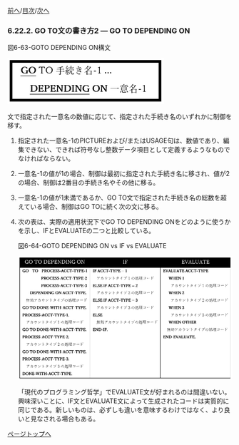 <!--navi start1-->
[前へ](6-22-1.md)/[目次](https://momo2584.github.io/opensourcecobol.github.io/markdown/TOC.html)/[次へ](6-23.md)
<!--navi end1-->
### 6.22.2. GO TO文の書き方2 ― GO TO DEPENDING ON

図6-63-GOTO DEPENDING ON構文

![alt text](Image/6-63-Goto.png)

文で指定された一意名の数値に応じて、指定された手続き名のいずれかに制御を移す。

1. 指定された一意名-1のPICTUREおよび/またはUSAGE句は、数値であり、編集できない、できれば符号なし整数データ項目として定義するようなものでなければならない。

2. 一意名-1の値が1の場合、制御は最初に指定された手続き名に移され、値が2の場合、制御は2番目の手続き名やその他に移る。

3. 一意名-1の値が1未満であるか、GO TO文で指定された手続き名の総数を超えている場合、制御はGO TOに続く次の文に移る。

4. 次の表は、実際の適用状況下でGO TO DEPENDING ONをどのように使うかを示し、IFとEVALUATEの二つと比較している。

    図6-64-GOTO DEPENDING ON vs IF vs EVALUATE

    ![alt text](Image/6-64-Goto.png)

    「現代のプログラミング哲学」でEVALUATE文が好まれるのは間違いない。興味深いことに、IF文とEVALUATE文によって生成されたコードは実質的に同じである。新しいものは、必ずしも違いを意味するわけではなく、より良いと見なされる場合もある。

<!--navi start2-->

[ページトップへ](6-22-2.md)
<!--navi end2-->
